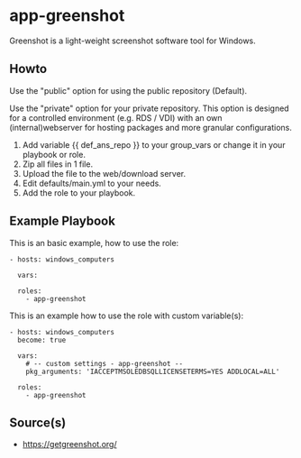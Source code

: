 # app-greenshot
Greenshot is a light-weight screenshot software tool for Windows.

Howto
----------------
Use the "public" option for using the public repository (Default).

Use the "private" option for your private repository. This option is designed for a 
controlled environment (e.g. RDS / VDI) with an own (internal)webserver for hosting 
packages and more granular configurations.  

1. Add variable {{ def_ans_repo }} to your group_vars or change it in your playbook or role.
2. Zip all files in 1 file.
3. Upload the file to the web/download server.
4. Edit defaults/main.yml to your needs.
5. Add the role to your playbook.

Example Playbook
----------------

This is an basic example, how to use the role:

    - hosts: windows_computers

      vars:

      roles:
        - app-greenshot



This is an example how to use the role with custom variable(s):

    - hosts: windows_computers
      become: true

      vars:
        # -- custom settings - app-greenshot --
        pkg_arguments: 'IACCEPTMSOLEDBSQLLICENSETERMS=YES ADDLOCAL=ALL'

      roles:
        - app-greenshot

Source(s)
----------------
* https://getgreenshot.org/
